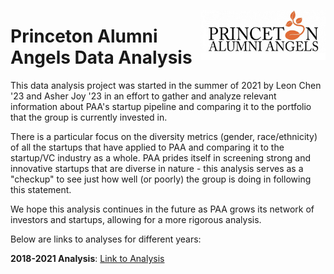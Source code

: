 <a href="https://www.princetonalumniangels.org/" target = "_blank"><img src="./2018-2021/paa_logo.png" width="200" height="80" align="right"/></a> 


# Princeton Alumni Angels Data Analysis


This data analysis project was started in the summer of 2021 by Leon Chen '23 and Asher Joy '23 in an effort to gather and analyze relevant information about PAA's startup pipeline and comparing it to the portfolio that the group is currently invested in.

There is a particular focus on the diversity metrics (gender, race/ethnicity) of all the startups that have applied to PAA and comparing it to the startup/VC industry as a whole. PAA prides itself in screening strong and innovative startups that are diverse in nature - this analysis serves as a "checkup" to see just how well (or poorly) the group is doing in following this statement.

We hope this analysis continues in the future as PAA grows its network of investors and startups, allowing for a more rigorous analysis.

Below are links to analyses for different years:

**2018-2021 Analysis**: <a href="./2018-2021/2018-2021.html" target = "_blank" title="Link to Analysis">Link to Analysis</a>
